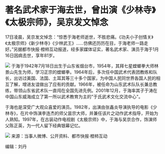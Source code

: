 # 著名武术家于海去世，曾出演《少林寺》《太极宗师》，吴京发文悼念

17日凌晨，吴京发文悼念：“惊悉于海老师逝世，不胜悲痛。《功夫小子创情关》《太极宗师》《新少林寺》《少林武王》……仿佛还历历在目，于海老师一路走好。”另据都市快报·橙柿互动报道，经多家媒体证实，著名武术家、演员于海于1月16日因病去世，享年81岁。

![](https://inews.gtimg.com/news_bt/Oj2gk-yUgSGRYcvP8CqCBFRMbQuMB4_FEaY55uBXlq9vwAA/1000)
于海于1942年7月18日出生于山东省烟台市，1954年，其拜七星螳螂拳大师林景山先生为师，学习正宗的螳螂拳。1964年后，多次任中国武术代表团教练和队长，出访过美国、法国、土耳其等三十多个国家，为中国人民同世界各国人民的相互了解，增进友谊做出了应有的贡献。1966年，被任命为山东武术队队长兼总教练，带领山东省武术队一直闯在全国先进先例。2001年12月，于海率其子于涛在中国山东威海成立了第一所以武术教育为主的"于氏武术文化交流中心"。

于海也是深受广大观众喜爱的演员。1982年，出演由张鑫炎导演执导的电影《少林寺》，在片中饰演李连杰的师父昙宗大师，并兼任该片之动作武术指导，开始为人熟知。1997年，在古装动作电视剧《太极宗师》中，于海与吴京合作，饰演师父陈正英，为一代人留下经典银幕记忆。

![](https://inews.gtimg.com/news_bt/O0poXv9TesAbFL0kf37ivPLbLiHGTR66lNGCJ7qUE0NwwAA/1000)
来源：当事人微博、公开资料、都市快报·橙柿互动

编辑：刘丹

